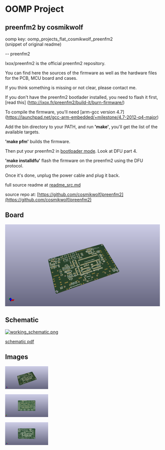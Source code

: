 # OOMP Project  
## preenfm2  by cosmikwolf  
  
oomp key: oomp_projects_flat_cosmikwolf_preenfm2  
(snippet of original readme)  
  
-- preenfm2  
  
Ixox/preenfm2 is the official preenfm2 repository.  
  
You can find here the sources of the firmware as well as the hardware files for the PCB, MCU board and cases.  
  
If you think something is missing or not clear, please contact me.  
  
If you don't have the preenfm2 bootlader installed, you need to flash it first, [read this] (http://ixox.fr/preenfm2/build-it/burn-firmware/)  
  
To compile the firmware, you'll need [arm-gcc version 4.7] (https://launchpad.net/gcc-arm-embedded/+milestone/4.7-2012-q4-major)  
  
Add the bin directory to your PATH, and run **'make'**, you'll get the list of the available targets.  
  
**'make pfm'** builds the firmware.  
  
Then put your preenfm2 in [bootloader mode](http://ixox.fr/preenfm2/manual/upgrade-firmware/). Look at DFU part 4.  
  
**'make installdfu'** flash the firmware on the preenfm2 using the DFU protocol.  
  
Once it's done, unplug the power cable and plug it back.  
  
  full source readme at [readme_src.md](readme_src.md)  
  
source repo at: [https://github.com/cosmikwolf/preenfm2](https://github.com/cosmikwolf/preenfm2)  
## Board  
  
[![working_3d.png](working_3d_600.png)](working_3d.png)  
## Schematic  
  
[![working_schematic.png](working_schematic_600.png)](working_schematic.png)  
  
[schematic pdf](working_schematic.pdf)  
## Images  
  
[![working_3d.png](working_3d_140.png)](working_3d.png)  
  
[![working_3d_back.png](working_3d_back_140.png)](working_3d_back.png)  
  
[![working_3d_front.png](working_3d_front_140.png)](working_3d_front.png)  
